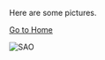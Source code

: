 Here are some pictures.

[Go to Home](https://github.com/lilc-112/test/blob/main/README.md)

![SAO](https://github.com/lilc-112/test/blob/main/img/SAO.png)
